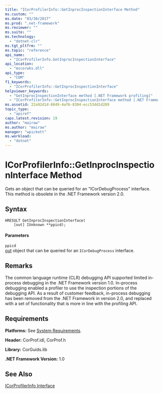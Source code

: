 ```yaml
---
title: "ICorProfilerInfo::GetInprocInspectionInterface Method"
ms.custom: ""
ms.date: "03/30/2017"
ms.prod: ".net-framework"
ms.reviewer: ""
ms.suite: ""
ms.technology: 
  - "dotnet-clr"
ms.tgt_pltfrm: ""
ms.topic: "reference"
api_name: 
  - "ICorProfilerInfo.GetInprocInspectionInterface"
api_location: 
  - "mscorwks.dll"
api_type: 
  - "COM"
f1_keywords: 
  - "ICorProfilerInfo::GetInprocInspectionInterface"
helpviewer_keywords: 
  - "GetInprocInspectionInterface method [.NET Framework profiling]"
  - "ICorProfilerInfo::GetInprocInspectionInterface method [.NET Framework profiling]"
ms.assetid: 22a92d1d-8849-4af6-8304-ecc53dd1d289
topic_type: 
  - "apiref"
caps.latest.revision: 19
author: "mairaw"
ms.author: "mairaw"
manager: "wpickett"
ms.workload: 
  - "dotnet"
---
```

# ICorProfilerInfo::GetInprocInspectionInterface Method
Gets an object that can be queried for an "ICorDebugProcess" interface. This method is obsolete in the .NET Framework version 2.0.  
  
## Syntax  
  
```  
HRESULT GetInprocInspectionInterface(  
    [out] IUnknown **ppicd);  
```  
  
#### Parameters  
 `ppicd`  
 [out](/cpp/atl/iunknown) object that can be queried for an `ICorDebugProcess` interface.  
  
## Remarks  
 The common language runtime (CLR) debugging API supported limited in-process debugging in the .NET Framework version 1.0. In-process debugging enabled a profiler to use the inspection portions of the debugging API. As a result of customer feedback, in-process debugging has been removed from the .NET Framework in version 2.0, and replaced with a set of functionality that is more in line with the profiling API.  
  
## Requirements  
 **Platforms:** See [System Requirements](../../../../docs/framework/get-started/system-requirements.md).  
  
 **Header:** CorProf.idl, CorProf.h  
  
 **Library:** CorGuids.lib  
  
 **.NET Framework Version:** 1.0  
  
## See Also  
 [ICorProfilerInfo Interface](../../../../docs/framework/unmanaged-api/profiling/icorprofilerinfo-interface.md)
